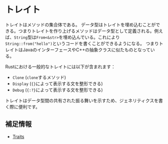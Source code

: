 # トレイト

トレイトはメソッドの集合体である。
データ型はトレイトを埋め込むことができる。つまりトレイトを作り上げるメソッドはデータ型として定義される。例えば、`String`型は`From<&str>`を埋め込んでいる。これにより`String::from("hello")`というコードを書くことができるようになる。
つまりトレイトはJavaのインターフェースやC++の抽象クラスに似たものとなっている。

Rustにおける一般的なトレイトには以下が含まれます：

- `Clone` (`clone`するメソッド)
- `Display` (`{}`によって表示する文を整形できる)
- `Debug` (`{:?}`によって表示する文を整形できる)

トレイトはデータ型間の共有された振る舞いを示すため、ジェネリティクスを書く際に便利です。

## 補足情報

- [Traits](https://doc.rust-jp.rs/book-ja/ch10-02-traits.html)
